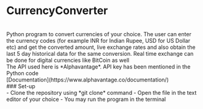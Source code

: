 # CurrencyConverter
<br>
Python program to convert currencies of your choice. The user can enter the currency codes (for example INR for Indian Rupee, USD for US Dollar etc) and get the converted amount, live exchange rates and also obtain the last 5 day historical data for the same conversion. Real time exchange can be done for digital currencies like BitCoin as well
<br>
The API used here is *Alphavantage*. API key has been mentioned in the Python code 
<br> [Documentation](https://www.alphavantage.co/documentation/)
<br>
### Set-up
<br>
- Clone the repository using *git clone* command
- Open the file in the text editor of your choice
- You may run the program in the terminal
